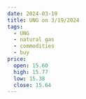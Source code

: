 ```yaml
---
date: 2024-03-19
title: UNG on 3/19/2024
tags: 
  - UNG
  - natural gas
  - commodities
  - buy
price:
  open: 15.60
  high: 15.77
  low: 15.38
  close: 15.64
---
```

<div class="post">
<snapshot-grid 
    :reports="['2024/03/18/CTA/natural_gas', '2024/03/19/CTA/natural_gas', '2024/03/19/MTP/UNG']"
    chart="2024/03/19/Chart/UNG"
/>
<p>

</p>
<p>

</p>
</div>